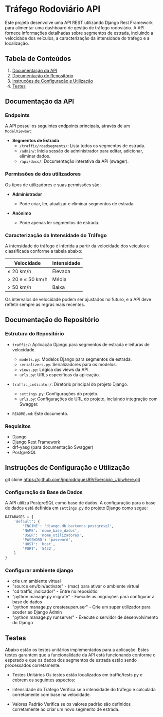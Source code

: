 # Tráfego Rodoviário API

Este projeto desenvolve uma API REST utilizando Django Rest Framework para alimentar uma dashboard de gestão de tráfego rodoviário. A API fornece informações detalhadas sobre segmentos de estrada, incluindo a velocidade dos veículos, a caracterização da intensidade do tráfego e a localização.

## Tabela de Conteúdos

1. [Documentação da API](#documentação-da-api)
2. [Documentação do Repositório](#documentação-do-repositório)
3. [Instruções de Configuração e Utilização](#instruções-de-configuração-e-utilização)
4. [Testes](#testes)

## Documentação da API

### Endpoints

A API possui os seguintes endpoints principais, através de um `ModelViewSet`:

- **Segmentos de Estrada**
  - `/traffic/roadsegments/`: Lista todos os segmentos de estrada.
  - `/admin/`: Inicia sessão de administrador para editar, adicionar, eliminar dados.
  - `/api/docs/`: Documentação interativa da API (swager).


### Permissões de dos utilizadores

Os tipos de utilizadores e suas permissões são:

- **Administrador**
  - Pode criar, ler, atualizar e eliminar segmentos de estrada.

- **Anónimo**
  - Pode apenas ler segmentos de estrada.

### Caracterização da Intensidade do Tráfego

A intensidade do tráfego é inferida a partir da velocidade dos veículos e classificada conforme a tabela abaixo:

| Velocidade | Intensidade |
|------------------|-------------|
| ≤ 20 km/h        | Elevada     |
| > 20 e ≤ 50 km/h | Média       |
| > 50 km/h        | Baixa       |

Os intervalos de velocidade podem ser ajustados no futuro, e a API deve refletir sempre as regras mais recentes.

## Documentação do Repositório

### Estrutura do Repositório

- `traffic/`: Aplicação Django para segmentos de estrada e leituras de velocidade.
  - `models.py`: Modelos Django para segmentos de estrada.
  - `serializers.py`: Serializadores para os modelos.
  - `views.py`: Lógica das views da API.
  - `urls.py`: URLs específicas da aplicação.

- `traffic_indicator/`: Diretório principal do projeto Django.
  - `settings.py`: Configurações do projeto.
  - `urls.py`: Configurações de URL do projeto, incluindo integração com Swagger.

- `README.md`: Este documento.

### Requisitos

- Django
- Django Rest Framework
- drf-yasg (para documentação Swagger)
- PostgreSQL

## Instruções de Configuração e Utilização

git clone https://github.com/jpprodrigues99/Exercicio_Ubiwhere.git



### Configuração da Base de Dados

A API utiliza PostgreSQL como base de dados. A configuração para o base de dados está definida em `settings.py` do projeto Django como segue:

```python
DATABASES = {
    'default': {
        'ENGINE': 'django.db.backends.postgresql',
        'NAME': 'nome_base_dados',
        'USER': 'nome_utilizadores',
        'PASSWORD': 'password',
        'HOST': 'host',
        'PORT': '5432',
    }
}
```
### Configurar ambiente django

- crie um ambiente virtual
- "source env/bin/activate" - (mac) para ativar o ambiente virtual
- "cd traffic_indicador" - Entre no reposiótio 
- "python manage.py migrate" - Execute as migrações para configurar a base de dados
- "python manage.py createsuperuser" - Crie um super utilizador para aceder ao Django Admin
- "python manage.py runserver" - Execute o servidor de desenvolvimento do Django

## Testes

Abaixo estão os testes unitários implementados para a aplicação. Estes testes garantem que a funcionalidade da API está funcionando conforme o esperado e que os dados dos segmentos de estrada estão sendo processados corretamente.

- Testes Unitários
Os testes estão localizados em traffic/tests.py e cobrem os seguintes aspectos:

- Intensidade do Tráfego
Verifica se a intensidade do tráfego é calculada corretamente com base na velocidade.
- Valores Padrão
Verifica se os valores padrão são definidos corretamente ao criar um novo segmento de estrada.
